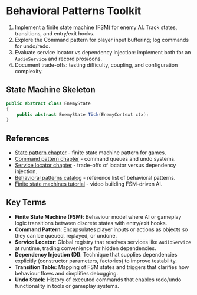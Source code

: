 # Behavioral Patterns Toolkit
1. Implement a finite state machine (FSM) for enemy AI. Track states, transitions, and entry/exit hooks.
2. Explore the Command pattern for player input buffering; log commands for undo/redo.
3. Evaluate service locator vs dependency injection: implement both for an `AudioService` and record pros/cons.
4. Document trade-offs: testing difficulty, coupling, and configuration complexity.

## State Machine Skeleton
```csharp
public abstract class EnemyState
{
    public abstract EnemyState Tick(EnemyContext ctx);
}
```






## References
- [State pattern chapter](https://gameprogrammingpatterns.com/state.html) - finite state machine pattern for games.
- [Command pattern chapter](https://gameprogrammingpatterns.com/command.html) - command queues and undo systems.
- [Service locator chapter](https://gameprogrammingpatterns.com/service-locator.html) - trade-offs of locator versus dependency injection.
- [Behavioral patterns catalog](https://refactoring.guru/design-patterns/behavioral-patterns) - reference list of behavioral patterns.
- [Finite state machines tutorial](https://www.youtube.com/watch?v=-E4YBS4zOgg) - video building FSM-driven AI.
## Key Terms
- **Finite State Machine (FSM)**: Behaviour model where AI or gameplay logic transitions between discrete states with entry/exit hooks.
- **Command Pattern**: Encapsulates player inputs or actions as objects so they can be queued, replayed, or undone.
- **Service Locator**: Global registry that resolves services like `AudioService` at runtime, trading convenience for hidden dependencies.
- **Dependency Injection (DI)**: Technique that supplies dependencies explicitly (constructor parameters, factories) to improve testability.
- **Transition Table**: Mapping of FSM states and triggers that clarifies how behaviour flows and simplifies debugging.
- **Undo Stack**: History of executed commands that enables redo/undo functionality in tools or gameplay systems.
